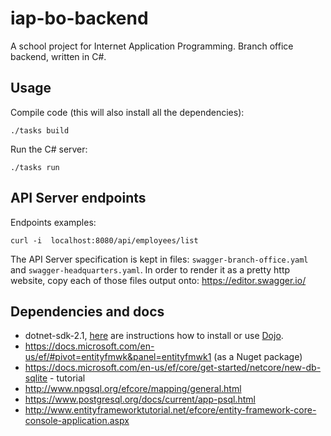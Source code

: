 # iap-bo-backend

A school project for Internet Application Programming.
Branch office backend, written in C#.

## Usage
Compile code (this will also install all the dependencies):
```
./tasks build
```

Run the C# server:
```
./tasks run
```

## API Server endpoints

Endpoints examples:
```
curl -i  localhost:8080/api/employees/list
```

The API Server specification is kept in files: `swagger-branch-office.yaml` and `swagger-headquarters.yaml`.
In order to render it as a pretty http website, copy each of those files output onto: https://editor.swagger.io/


## Dependencies and docs
* dotnet-sdk-2.1, [here](https://dotnet.microsoft.com/learn/dotnet/hello-world-tutorial/install) are instructions how to install or use [Dojo](https://github.com/ai-traders/dojo).
* https://docs.microsoft.com/en-us/ef/#pivot=entityfmwk&panel=entityfmwk1 (as a Nuget package)
* https://docs.microsoft.com/en-us/ef/core/get-started/netcore/new-db-sqlite - tutorial
* http://www.npgsql.org/efcore/mapping/general.html
* https://www.postgresql.org/docs/current/app-psql.html
* http://www.entityframeworktutorial.net/efcore/entity-framework-core-console-application.aspx
